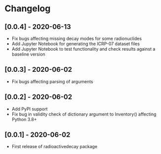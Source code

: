 # Changelog

## [0.0.4] - 2020-06-13
- Fix bugs affecting missing decay modes for some radionuclides
- Add Jupyter Notebook for generating the ICRP-07 dataset files
- Add Jupyter Notebook to test functionality and check results against a baseline version

## [0.0.3] - 2020-06-02
- Fix bugs affecting parsing of arguments

## [0.0.2] - 2020-06-02
- Add PyPI support
- Fix bug in validity check of dictionary argument to Inventory() affecting Python 3.8+

## [0.0.1] - 2020-06-02
- First release of radioactivedecay package